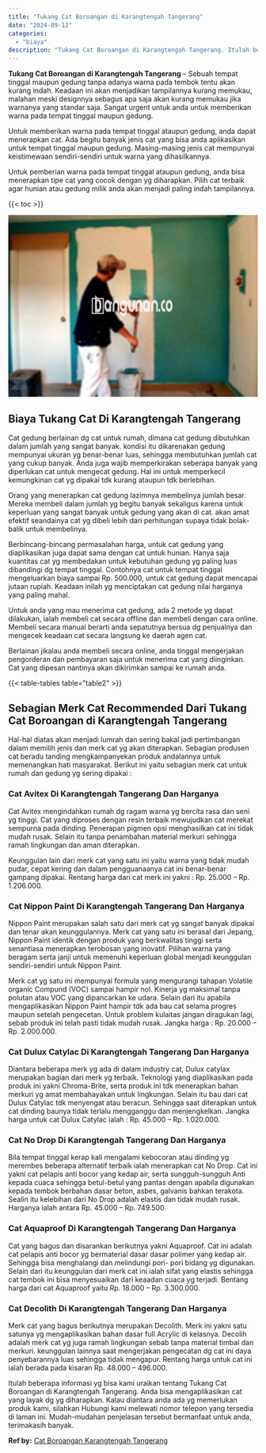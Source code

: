 ```yaml
---
title: "Tukang Cat Boroangan di Karangtengah Tangerang"
date: "2024-09-12"
categories: 
  - "biaya"
description: "Tukang Cat Boroangan di Karangtengah Tangerang. Itulah beberapa informasi yg bisa kami uraikan tentang Tukang Cat Boroangan di Karangtengah Tangerang. Anda b..."
---
```


**Tukang Cat Boroangan di Karangtengah Tangerang** – Sebuah tempat tinggal maupun gedung tanpa adanya warna pada tembok tentu akan kurang indah. Keadaan ini akan menjadikan tampilannya kurang memukau, malahan meski designnya sebagus apa saja akan kurang memukau jika warnanya yang standar saja. Sangat urgent untuk anda untuk memberikan warna pada tempat tinggal maupun gedung.

Untuk memberikan warna pada tempat tinggal ataupun gedung, anda dapat menerapkan cat. Ada begitu banyak jenis cat yang bisa anda aplikasikan untuk tempat tinggal maupun gedung. Masing-masing jenis cat mempunyai keistimewaan sendiri-sendiri untuk warna yang dihasilkannya.

Untuk pemberian warna pada tempat tinggal ataupun gedung, anda bisa menerapkan tipe cat yang cocok dengan yg diharapkan. Pilih cat terbaik agar hunian atau gedung milik anda akan menjadi paling indah tampilannya.

{{< toc >}}

![Tukang Cat Boroangan di Karangtengah Tangerang](/images/jasa-cat-murah22.png)

## Biaya Tukang Cat Di Karangtengah Tangerang

Cat gedung berlainan dg cat untuk rumah, dimana cat gedung dibutuhkan dalam jumlah yang sangat banyak. kondisi itu dikarenakan gedung mempunyai ukuran yg benar-benar luas, sehingga membutuhkan jumlah cat yang cukup banyak. Anda juga wajib memperkirakan seberapa banyak yang diperlukan cat untuk mengecat gedung. Hal ini untuk memperkecil kemungkinan cat yg dipakai tdk kurang ataupun tdk berlebihan.

Orang yang menerapkan cat gedung lazimnya membelinya jumlah besar. Mereka membeli dalam jumlah yg begitu banyak sekaligus karena untuk keperluan yang sangat banyak untuk gedung yang akan di cat. akan amat efektif seandainya cat yg dibeli lebih dari perhitungan supaya tidak bolak-balik untuk membelinya.

Berbincang-bincang permasalahan harga, untuk cat gedung yang diaplikasikan juga dapat sama dengan cat untuk hunian. Hanya saja kuantitas cat yg membedakan untuk kebutuhan gedung yg paling luas dibandingi dg tempat tinggal. Contohnya cat untuk tempat tinggal mengeluarkan biaya sampai Rp. 500.000, untuk cat gedung dapat mencapai jutaan rupiah. Keadaan inilah yg menciptakan cat gedung nilai harganya yang paling mahal.

Untuk anda yang mau menerima cat gedung, ada 2 metode yg dapat dilakukan, ialah membeli cat secara offline dan membeli dengan cara online. Membeli secara manual berarti anda sepatutnya bersua dg penjualnya dan mengecek keadaan cat secara langsung ke daerah agen cat.

Berlainan jikalau anda membeli secara online, anda tinggal mengerjakan pengorderan dan pembayaran saja untuk menerima cat yang diinginkan. Cat yang dipesan nantinya akan dikirimkan sampai ke rumah anda.

{{< table-tables table="table2" >}}

## Sebagian Merk Cat Recommended Dari Tukang Cat Boroangan di Karangtengah Tangerang

Hal-hal diatas akan menjadi lumrah dan sering bakal jadi pertimbangan dalam memilih jenis dan merk cat yg akan diterapkan. Sebagian produsen cat beradu tanding mengkampanyekan produk andalannya untuk memenangkan hati masyarakat. Berikut ini yaitu sebagian merk cat untuk rumah dan gedung yg sering dipakai :

### Cat Avitex Di Karangtengah Tangerang Dan Harganya

Cat Avitex mengindahkan rumah dg ragam warna yg bercita rasa dan seni yg tinggi. Cat yang diproses dengan resin terbaik mewujudkan cat merekat sempurna pada dinding. Penerapan pigmen opsi menghasilkan cat ini tidak mudah rusak. Selain itu tanpa penambahan material merkuri sehingga ramah lingkungan dan aman diterapkan.

Keunggulan lain dari merk cat yang satu ini yaitu warna yang tidak mudah pudar, cepat kering dan dalam pengguanaanya cat ini benar-benar gampang dipakai. Rentang harga dari cat merk ini yakni : Rp. 25.000 – Rp. 1.206.000.

### Cat Nippon Paint Di Karangtengah Tangerang Dan Harganya

Nippon Paint merupakan salah satu dari merk cat yg sangat banyak dipakai dan tenar akan keunggulannya. Merk cat yang satu ini berasal dari Jepang, Nippon Paint identik dengan produk yang berkwalitas tinggi serta senantiasa menerapkan terobosan yang inovatif. Pilihan warna yang beragam serta janji untuk memenuhi keperluan global menjadi keunggulan sendiri-sendiri untuk Nippon Paint.

Merk cat yg satu ini mempunyai formula yang mengurangi tahapan Volatile organic Compund (VOC) sampai hampir nol. Kinerja yg maksimal tanpa polutan atau VOC yang dipancarkan ke udara. Selain dari itu apabila mengaplikasikan Nippon Paint hampir tdk ada bau cat selama progres maupun setelah pengecetan. Untuk problem kulaitas jangan diragukan lagi, sebab produk ini telah pasti tidak mudah rusak. Jangka harga : Rp. 20.000 – Rp. 2.000.000.

### Cat Dulux Catylac Di Karangtengah Tangerang Dan Harganya

Diantara beberapa merk yg ada di dalam industry cat, Dulux catylax merupakan bagian dari merk yg terbaik. Teknologi yang diaplikasikan pada produk ini yakni Chroma-Brite, serta produk ini tdk menerapkan bahan merkuri yg amat membahayakan untuk lingkungan. Selain itu bau dari cat Dulux Catylac tdk menyengat atau beracun. Sehingga saat diterapkan untuk cat dinding baunya tidak terlalu mengganggu dan menjengkelkan. Jangka harga untuk cat Dulux Catylac ialah : Rp. 45.000 – Rp. 1.020.000.

### Cat No Drop Di Karangtengah Tangerang Dan Harganya

Bila tempat tinggal kerap kali mengalami kebocoran atau dinding yg merembes beberapa alternatif terbaik ialah menerapkan cat No Drop. Cat ini yakni cat pelapis anti bocor yang kedap air, serta sungguh-sungguh Anti kepada cuaca sehingga betul-betul yang pantas dengan apabila digunakan kepada tembok berbahan dasar beton, asbes, galvanis bahkan terakota. Sealin itu kelebihan dari No Drop adalah elastis dan tidak mudah rusak. Harganya ialah antara Rp. 45.000 – Rp. 749.500

### Cat Aquaproof Di Karangtengah Tangerang Dan Harganya

Cat yang bagus dan disarankan berikutnya yakni Aquaproof. Cat ini adalah cat pelapis anti bocor yg bermaterial dasar dasar polimer yang kedap air. Sehingga bisa menghalangi dan melindungi pori- pori bidang yg digunakan. Selain dari itu keunggulan dari merk cat ini ialah sifat yang elastis sehingga cat tembok ini bisa menyesuaikan dari keaadan cuaca yg terjadi. Bentang harga dari cat Aquaproof yaitu Rp. 18.000 – Rp. 3.300.000.

### Cat Decolith Di Karangtengah Tangerang Dan Harganya

Merk cat yang bagus berikutnya merupakan Decolith. Merk ini yakni satu satunya yg mengaplikasikan bahan dasar full Acrylic di kelasnya. Decolih adalah merk cat yg juga ramah lingkungan sebab tanpa material timbal dan merkuri. keunggulan lainnya saat mengerjakan pengecatan dg cat ini daya penyebarannya luas sehingga tidak mengapur. Rentang harga untuk cat ini ialah berada pada kisaran Rp. 48.000 – 496.000.

Itulah beberapa informasi yg bisa kami uraikan tentang Tukang Cat Boroangan di Karangtengah Tangerang. Anda bisa mengaplikasikan cat yang layak dg yg diharapkan. Kalau diantara anda ada yg memerlukan produk kami, silahkan Hubungi kami melewati nomor telepon yang tersedia di laman ini. Mudah-mudahan penjelasan tersebut bermanfaat untuk anda, terimakasih banyak.

**Ref by:** [Cat Boroangan Karangtengah Tangerang](https://id.wikipedia.org/wiki/Cat)
